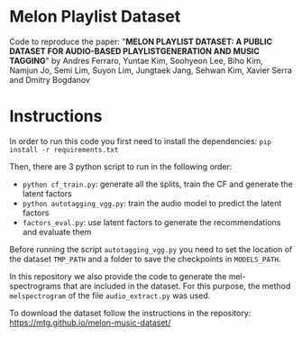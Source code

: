 # Melon Playlist Dataset

Code to reproduce the paper: "**MELON PLAYLIST DATASET: A PUBLIC DATASET FOR AUDIO-BASED PLAYLISTGENERATION AND MUSIC TAGGING**" by Andres Ferraro, Yuntae Kim, Soohyeon Lee, Biho Kim, Namjun Jo, Semi Lim, Suyon Lim, Jungtaek Jang, Sehwan Kim, Xavier Serra and Dmitry Bogdanov


# Instructions

In order to run this code you first need to install the dependencies: `pip install -r requirements.txt`


Then, there are 3 python script to run in the following order:
 - `python cf_train.py`: generate all the splits, train the CF and generate the latent factors
 - `python autotagging_vgg.py`: train the audio model to predict the latent factors
 - `factors_eval.py`: use latent factors to generate the recommendations and evaluate them


Before running the script `autotagging_vgg.py` you need to set the location of the dataset `TMP_PATH` and a folder to save the checkpoints in `MODELS_PATH`. 


In this repository we also provide the code to generate the mel-spectrograms that are included in the dataset. For this purpose, the method `melspectrogram` of the file `audio_extract.py` was used.

To download the dataset follow the instructions in the repository: https://mtg.github.io/melon-music-dataset/

